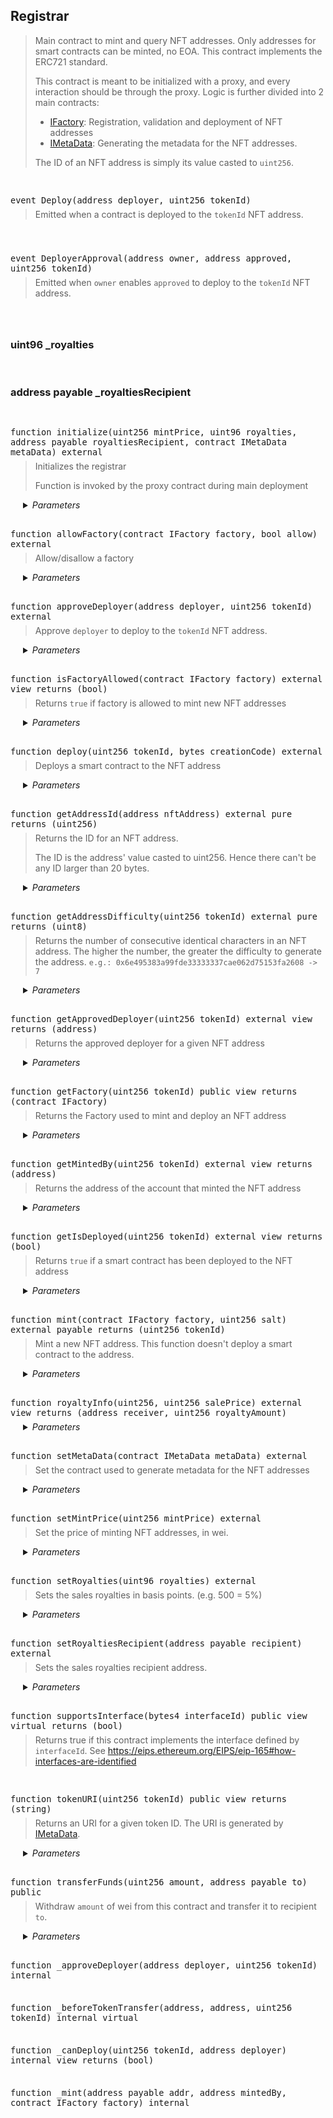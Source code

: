 ## Registrar

<blockquote>
Main contract to mint and query NFT addresses. Only addresses for smart contracts
can be minted, no EOA. This contract implements the ERC721 standard.

This contract is meant to be initialized with a proxy, and every interaction should
be through the proxy. Logic is further divided into 2 main contracts:
  - [IFactory](IFactory.md): Registration, validation and deployment of NFT addresses
  - [IMetaData](IMetaData.md): Generating the metadata for the NFT addresses.

The ID of an NFT address is simply its value casted to `uint256`.
</blockquote>

<br />
<font size="3">

```solidity
event Deploy(address deployer, uint256 tokenId)
```
</font>

<blockquote style="margin-top: -8px;">

Emitted when a contract is deployed to the `tokenId` NFT address.

</blockquote>

<div style="padding-left: 20px; margin-bottom: 24px">

</div>

<br />
<font size="3">

```solidity
event DeployerApproval(address owner, address approved, uint256 tokenId)
```
</font>

<blockquote style="margin-top: -8px;">

Emitted when `owner` enables `approved` to deploy to the `tokenId` NFT address.

</blockquote>

<div style="padding-left: 20px; margin-bottom: 24px">

</div>

<br />

### uint96 _royalties

<blockquote>

</blockquote>

<br />

### address payable _royaltiesRecipient

<blockquote>

</blockquote>

<br />
<font size="3">

```solidity
function initialize(uint256 mintPrice, uint96 royalties, address payable royaltiesRecipient, contract IMetaData metaData) external
```
</font>

<blockquote style="margin-top: -8px;">

Initializes the registrar

Function is invoked by the proxy contract during main deployment

</blockquote>

<div style="padding-left: 20px;">

<details>
<summary><i>Parameters</i></summary>

| Name | Type | Description |
| ---- | ---- | ----------- |
| **mintPrice** | `uint256` | Price in wei to mint a new NFT address |
| **royalties** | `uint96` |  |
| **royaltiesRecipient** | `address payable` |  |
| **metaData** | `contract IMetaData` | IMetaData contract to handle metadata generation |

</details>
</div>

<br />
<font size="3">

```solidity
function allowFactory(contract IFactory factory, bool allow) external
```
</font>

<blockquote style="margin-top: -8px;">

Allow/disallow a factory

</blockquote>

<div style="padding-left: 20px;">

<details>
<summary><i>Parameters</i></summary>

| Name | Type | Description |
| ---- | ---- | ----------- |
| **factory** | `contract IFactory` | IFactory contract |
| **allow** | `bool` | Allow/disallow the factory |

</details>
</div>

<br />
<font size="3">

```solidity
function approveDeployer(address deployer, uint256 tokenId) external
```
</font>

<blockquote style="margin-top: -8px;">

Approve `deployer` to deploy to the `tokenId` NFT address.

</blockquote>

<div style="padding-left: 20px;">

<details>
<summary><i>Parameters</i></summary>

| Name | Type | Description |
| ---- | ---- | ----------- |
| **deployer** | `address` | Account that can deploy a smart contract |
| **tokenId** | `uint256` | ID of the NFT address |

</details>
</div>

<br />
<font size="3">

```solidity
function isFactoryAllowed(contract IFactory factory) external view returns (bool)
```
</font>

<blockquote style="margin-top: -8px;">

Returns `true` if factory is allowed to mint new NFT addresses

</blockquote>

<div style="padding-left: 20px;">

<details>
<summary><i>Parameters</i></summary>

| Name | Type | Description |
| ---- | ---- | ----------- |
| **factory** | `contract IFactory` | Factory |

</details>
</div>

<br />
<font size="3">

```solidity
function deploy(uint256 tokenId, bytes creationCode) external
```
</font>

<blockquote style="margin-top: -8px;">

Deploys a smart contract to the NFT address

</blockquote>

<div style="padding-left: 20px;">

<details>
<summary><i>Parameters</i></summary>

| Name | Type | Description |
| ---- | ---- | ----------- |
| **tokenId** | `uint256` | ID of the NFT address |
| **creationCode** | `bytes` | Creation bytecode of the smart contract |

</details>
</div>

<br />
<font size="3">

```solidity
function getAddressId(address nftAddress) external pure returns (uint256)
```
</font>

<blockquote style="margin-top: -8px;">

Returns the ID for an NFT address.

The ID is the address' value casted to uint256. Hence there
can't be any ID larger than 20 bytes.

</blockquote>

<div style="padding-left: 20px;">

<details>
<summary><i>Parameters</i></summary>

| Name | Type | Description |
| ---- | ---- | ----------- |
| **nftAddress** | `address` | NFT address |

</details>
</div>

<br />
<font size="3">

```solidity
function getAddressDifficulty(uint256 tokenId) external pure returns (uint8)
```
</font>

<blockquote style="margin-top: -8px;">

Returns the number of consecutive identical characters in an NFT address.
The higher the number, the greater the difficulty to generate the address.
`e.g.: 0x6e495383a99fde33333337cae062d75153fa2608 -> 7`

</blockquote>

<div style="padding-left: 20px;">

<details>
<summary><i>Parameters</i></summary>

| Name | Type | Description |
| ---- | ---- | ----------- |
| **tokenId** | `uint256` | ID of the NFT address |

</details>
</div>

<br />
<font size="3">

```solidity
function getApprovedDeployer(uint256 tokenId) external view returns (address)
```
</font>

<blockquote style="margin-top: -8px;">

Returns the approved deployer for a given NFT address

</blockquote>

<div style="padding-left: 20px;">

<details>
<summary><i>Parameters</i></summary>

| Name | Type | Description |
| ---- | ---- | ----------- |
| **tokenId** | `uint256` | ID of the NFT address |

</details>
</div>

<br />
<font size="3">

```solidity
function getFactory(uint256 tokenId) public view returns (contract IFactory)
```
</font>

<blockquote style="margin-top: -8px;">

Returns the Factory used to mint and deploy an NFT address

</blockquote>

<div style="padding-left: 20px;">

<details>
<summary><i>Parameters</i></summary>

| Name | Type | Description |
| ---- | ---- | ----------- |
| **tokenId** | `uint256` | ID of the NFT address |

</details>
</div>

<br />
<font size="3">

```solidity
function getMintedBy(uint256 tokenId) external view returns (address)
```
</font>

<blockquote style="margin-top: -8px;">

Returns the address of the account that minted the NFT address

</blockquote>

<div style="padding-left: 20px;">

<details>
<summary><i>Parameters</i></summary>

| Name | Type | Description |
| ---- | ---- | ----------- |
| **tokenId** | `uint256` | ID of the NFT address |

</details>
</div>

<br />
<font size="3">

```solidity
function getIsDeployed(uint256 tokenId) external view returns (bool)
```
</font>

<blockquote style="margin-top: -8px;">

Returns `true` if a smart contract has been deployed to the NFT address

</blockquote>

<div style="padding-left: 20px;">

<details>
<summary><i>Parameters</i></summary>

| Name | Type | Description |
| ---- | ---- | ----------- |
| **tokenId** | `uint256` | ID of the NFT address |

</details>
</div>

<br />
<font size="3">

```solidity
function mint(contract IFactory factory, uint256 salt) external payable returns (uint256 tokenId)
```
</font>

<blockquote style="margin-top: -8px;">

Mint a new NFT address. This function doesn't deploy a smart contract
to the address.

</blockquote>

<div style="padding-left: 20px;">

<details>
<summary><i>Parameters</i></summary>

| Name | Type | Description |
| ---- | ---- | ----------- |
| **factory** | `contract IFactory` | Factory used to mint and deploy the NFT address |
| **salt** | `uint256` | Salt used to generate the NFT address |

</details>
</div>

<br />
<font size="3">

```solidity
function royaltyInfo(uint256, uint256 salePrice) external view returns (address receiver, uint256 royaltyAmount)
```
</font>

<blockquote style="margin-top: -8px;">

</blockquote>

<div style="padding-left: 20px;">

<details>
<summary><i>Parameters</i></summary>

| Name | Type | Description |
| ---- | ---- | ----------- |
| **** | `uint256` |  |
| **salePrice** | `uint256` | Sale price of the NFT asset specified by `tokenId` |

*Returns:*
| Name | Type | Description |
| ---- | ---- | ----------- |
| **receiver** | `address` | Address of who should be sent the royalty payment |
| **royaltyAmount** | `uint256` | Royalty payment amount for `salePrice` |

</details>
</div>

<br />
<font size="3">

```solidity
function setMetaData(contract IMetaData metaData) external
```
</font>

<blockquote style="margin-top: -8px;">

Set the contract used to generate metadata for the NFT addresses

</blockquote>

<div style="padding-left: 20px;">

<details>
<summary><i>Parameters</i></summary>

| Name | Type | Description |
| ---- | ---- | ----------- |
| **metaData** | `contract IMetaData` | IMetaData contract address |

</details>
</div>

<br />
<font size="3">

```solidity
function setMintPrice(uint256 mintPrice) external
```
</font>

<blockquote style="margin-top: -8px;">

Set the price of minting NFT addresses, in wei.

</blockquote>

<div style="padding-left: 20px;">

<details>
<summary><i>Parameters</i></summary>

| Name | Type | Description |
| ---- | ---- | ----------- |
| **mintPrice** | `uint256` | Mint price in wei |

</details>
</div>

<br />
<font size="3">

```solidity
function setRoyalties(uint96 royalties) external
```
</font>

<blockquote style="margin-top: -8px;">

Sets the sales royalties in basis points. (e.g. 500 = 5%)

</blockquote>

<div style="padding-left: 20px;">

<details>
<summary><i>Parameters</i></summary>

| Name | Type | Description |
| ---- | ---- | ----------- |
| **royalties** | `uint96` | Sales royalties in basis points |

</details>
</div>

<br />
<font size="3">

```solidity
function setRoyaltiesRecipient(address payable recipient) external
```
</font>

<blockquote style="margin-top: -8px;">

Sets the sales royalties recipient address.

</blockquote>

<div style="padding-left: 20px;">

<details>
<summary><i>Parameters</i></summary>

| Name | Type | Description |
| ---- | ---- | ----------- |
| **recipient** | `address payable` | Sales royalties recipient address. |

</details>
</div>

<br />
<font size="3">

```solidity
function supportsInterface(bytes4 interfaceId) public view virtual returns (bool)
```
</font>

<blockquote style="margin-top: -8px;">

Returns true if this contract implements the interface defined by
`interfaceId`. See
https://eips.ethereum.org/EIPS/eip-165#how-interfaces-are-identified

</blockquote>

<div style="padding-left: 20px;">

</details>
</div>

<br />
<font size="3">

```solidity
function tokenURI(uint256 tokenId) public view returns (string)
```
</font>

<blockquote style="margin-top: -8px;">

Returns an URI for a given token ID. The URI is generated
by [IMetaData](IMetaData.md).

</blockquote>

<div style="padding-left: 20px;">

<details>
<summary><i>Parameters</i></summary>

| Name | Type | Description |
| ---- | ---- | ----------- |
| **tokenId** | `uint256` | ID of the NFT address |

</details>
</div>

<br />
<font size="3">

```solidity
function transferFunds(uint256 amount, address payable to) public
```
</font>

<blockquote style="margin-top: -8px;">

Withdraw `amount` of wei from this contract and transfer it to recipient `to`.

</blockquote>

<div style="padding-left: 20px;">

<details>
<summary><i>Parameters</i></summary>

| Name | Type | Description |
| ---- | ---- | ----------- |
| **amount** | `uint256` | Amount of wei to withdraw |
| **to** | `address payable` | Address of the recipient |

</details>
</div>

<br />
<font size="3">

```solidity
function _approveDeployer(address deployer, uint256 tokenId) internal
```
</font>

<blockquote style="margin-top: -8px;">

</blockquote>

<div style="padding-left: 20px;">

</details>
</div>

<br />
<font size="3">

```solidity
function _beforeTokenTransfer(address, address, uint256 tokenId) internal virtual
```
</font>

<blockquote style="margin-top: -8px;">

</blockquote>

<div style="padding-left: 20px;">

</details>
</div>

<br />
<font size="3">

```solidity
function _canDeploy(uint256 tokenId, address deployer) internal view returns (bool)
```
</font>

<blockquote style="margin-top: -8px;">

</blockquote>

<div style="padding-left: 20px;">

</details>
</div>

<br />
<font size="3">

```solidity
function _mint(address payable addr, address mintedBy, contract IFactory factory) internal
```
</font>

<blockquote style="margin-top: -8px;">

</blockquote>

<div style="padding-left: 20px;">

</details>
</div>


